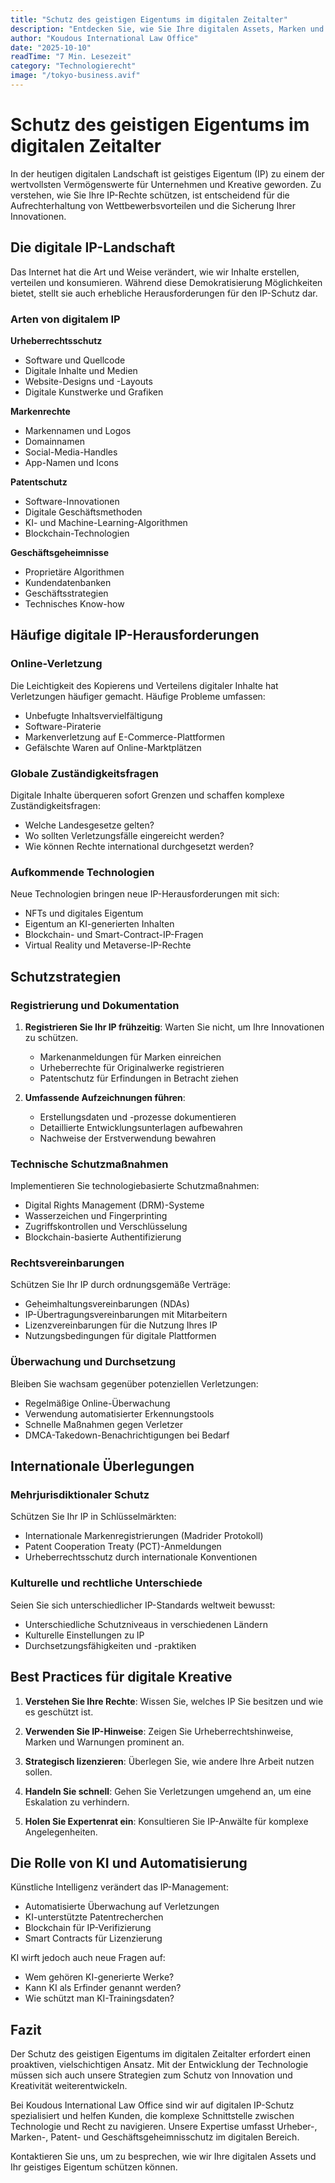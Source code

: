 ```yaml
---
title: "Schutz des geistigen Eigentums im digitalen Zeitalter"
description: "Entdecken Sie, wie Sie Ihre digitalen Assets, Marken und kreativen Werke in einer zunehmend vernetzten Welt schützen können."
author: "Koudous International Law Office"
date: "2025-10-10"
readTime: "7 Min. Lesezeit"
category: "Technologierecht"
image: "/tokyo-business.avif"
---
```


# Schutz des geistigen Eigentums im digitalen Zeitalter

In der heutigen digitalen Landschaft ist geistiges Eigentum (IP) zu einem der wertvollsten Vermögenswerte für Unternehmen und Kreative geworden. Zu verstehen, wie Sie Ihre IP-Rechte schützen, ist entscheidend für die Aufrechterhaltung von Wettbewerbsvorteilen und die Sicherung Ihrer Innovationen.

## Die digitale IP-Landschaft

Das Internet hat die Art und Weise verändert, wie wir Inhalte erstellen, verteilen und konsumieren. Während diese Demokratisierung Möglichkeiten bietet, stellt sie auch erhebliche Herausforderungen für den IP-Schutz dar.

### Arten von digitalem IP

**Urheberrechtsschutz**
- Software und Quellcode
- Digitale Inhalte und Medien
- Website-Designs und -Layouts
- Digitale Kunstwerke und Grafiken

**Markenrechte**
- Markennamen und Logos
- Domainnamen
- Social-Media-Handles
- App-Namen und Icons

**Patentschutz**
- Software-Innovationen
- Digitale Geschäftsmethoden
- KI- und Machine-Learning-Algorithmen
- Blockchain-Technologien

**Geschäftsgeheimnisse**
- Proprietäre Algorithmen
- Kundendatenbanken
- Geschäftsstrategien
- Technisches Know-how

## Häufige digitale IP-Herausforderungen

### Online-Verletzung

Die Leichtigkeit des Kopierens und Verteilens digitaler Inhalte hat Verletzungen häufiger gemacht. Häufige Probleme umfassen:
- Unbefugte Inhaltsvervielfältigung
- Software-Piraterie
- Markenverletzung auf E-Commerce-Plattformen
- Gefälschte Waren auf Online-Marktplätzen

### Globale Zuständigkeitsfragen

Digitale Inhalte überqueren sofort Grenzen und schaffen komplexe Zuständigkeitsfragen:
- Welche Landesgesetze gelten?
- Wo sollten Verletzungsfälle eingereicht werden?
- Wie können Rechte international durchgesetzt werden?

### Aufkommende Technologien

Neue Technologien bringen neue IP-Herausforderungen mit sich:
- NFTs und digitales Eigentum
- Eigentum an KI-generierten Inhalten
- Blockchain- und Smart-Contract-IP-Fragen
- Virtual Reality und Metaverse-IP-Rechte

## Schutzstrategien

### Registrierung und Dokumentation

1. **Registrieren Sie Ihr IP frühzeitig**: Warten Sie nicht, um Ihre Innovationen zu schützen.
   - Markenanmeldungen für Marken einreichen
   - Urheberrechte für Originalwerke registrieren
   - Patentschutz für Erfindungen in Betracht ziehen

2. **Umfassende Aufzeichnungen führen**:
   - Erstellungsdaten und -prozesse dokumentieren
   - Detaillierte Entwicklungsunterlagen aufbewahren
   - Nachweise der Erstverwendung bewahren

### Technische Schutzmaßnahmen

Implementieren Sie technologiebasierte Schutzmaßnahmen:
- Digital Rights Management (DRM)-Systeme
- Wasserzeichen und Fingerprinting
- Zugriffskontrollen und Verschlüsselung
- Blockchain-basierte Authentifizierung

### Rechtsvereinbarungen

Schützen Sie Ihr IP durch ordnungsgemäße Verträge:
- Geheimhaltungsvereinbarungen (NDAs)
- IP-Übertragungsvereinbarungen mit Mitarbeitern
- Lizenzvereinbarungen für die Nutzung Ihres IP
- Nutzungsbedingungen für digitale Plattformen

### Überwachung und Durchsetzung

Bleiben Sie wachsam gegenüber potenziellen Verletzungen:
- Regelmäßige Online-Überwachung
- Verwendung automatisierter Erkennungstools
- Schnelle Maßnahmen gegen Verletzer
- DMCA-Takedown-Benachrichtigungen bei Bedarf

## Internationale Überlegungen

### Mehrjurisdiktionaler Schutz

Schützen Sie Ihr IP in Schlüsselmärkten:
- Internationale Markenregistrierungen (Madrider Protokoll)
- Patent Cooperation Treaty (PCT)-Anmeldungen
- Urheberrechtsschutz durch internationale Konventionen

### Kulturelle und rechtliche Unterschiede

Seien Sie sich unterschiedlicher IP-Standards weltweit bewusst:
- Unterschiedliche Schutzniveaus in verschiedenen Ländern
- Kulturelle Einstellungen zu IP
- Durchsetzungsfähigkeiten und -praktiken

## Best Practices für digitale Kreative

1. **Verstehen Sie Ihre Rechte**: Wissen Sie, welches IP Sie besitzen und wie es geschützt ist.

2. **Verwenden Sie IP-Hinweise**: Zeigen Sie Urheberrechtshinweise, Marken und Warnungen prominent an.

3. **Strategisch lizenzieren**: Überlegen Sie, wie andere Ihre Arbeit nutzen sollen.

4. **Handeln Sie schnell**: Gehen Sie Verletzungen umgehend an, um eine Eskalation zu verhindern.

5. **Holen Sie Expertenrat ein**: Konsultieren Sie IP-Anwälte für komplexe Angelegenheiten.

## Die Rolle von KI und Automatisierung

Künstliche Intelligenz verändert das IP-Management:
- Automatisierte Überwachung auf Verletzungen
- KI-unterstützte Patentrecherchen
- Blockchain für IP-Verifizierung
- Smart Contracts für Lizenzierung

KI wirft jedoch auch neue Fragen auf:
- Wem gehören KI-generierte Werke?
- Kann KI als Erfinder genannt werden?
- Wie schützt man KI-Trainingsdaten?

## Fazit

Der Schutz des geistigen Eigentums im digitalen Zeitalter erfordert einen proaktiven, vielschichtigen Ansatz. Mit der Entwicklung der Technologie müssen sich auch unsere Strategien zum Schutz von Innovation und Kreativität weiterentwickeln.

Bei Koudous International Law Office sind wir auf digitalen IP-Schutz spezialisiert und helfen Kunden, die komplexe Schnittstelle zwischen Technologie und Recht zu navigieren. Unsere Expertise umfasst Urheber-, Marken-, Patent- und Geschäftsgeheimnisschutz im digitalen Bereich.

Kontaktieren Sie uns, um zu besprechen, wie wir Ihre digitalen Assets und Ihr geistiges Eigentum schützen können.


